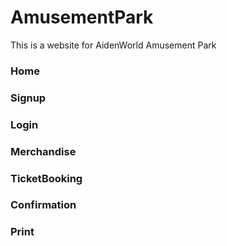 # AmusementPark


This is a website for AidenWorld Amusement Park

### Home

### Signup

### Login

### Merchandise           

### TicketBooking

### Confirmation

### Print
